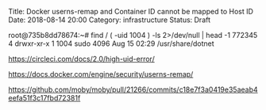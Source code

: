 Title: Docker userns-remap and Container ID cannot be mapped to Host ID
Date: 2018-08-14 20:00
Category: infrastructure
Status: Draft


root@735b8dd78674:~#  find / \( -uid 1004 \)  -ls 2>/dev/null | head -1
   772345      4 drwxr-xr-x   1 1004     sudo         4096 Aug 15 02:29 /usr/share/dotnet

https://circleci.com/docs/2.0/high-uid-error/


https://docs.docker.com/engine/security/userns-remap/

https://github.com/moby/moby/pull/21266/commits/c18e7f3a0419e35aeab4eefa51f3c17fbd72381f
